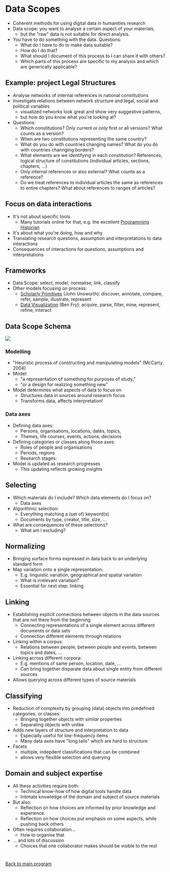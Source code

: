 # Data Scopes

- Coherent methods for using digital data in humanities research
- Data scope: you want to analyse a certain aspect of your materials,
    - but the "raw" data is not suitable for direct analysis.
- You have to do something with the data. Questions:
    - What do I have to do to make data suitable?
    - How do I do that?
    - What should I document of this process to I can share it with others?
    - Which parts of this process are specific to my analysis and which are generically applicable?

## Example: project Legal Structures

- Analyse networks of internal references in national constitutions
- Investigate relations between network structure and legal, social and political variables
    - visualized networks look great and show very suggestive patterns,
    - but how do you know what you're looking at?
- Questions:
    - Which constitutions? Only current or only first or all versions? What counts as a version?
    - When are two constitutions representing the same country?
    - What do you do with countries changing names? What do you do with countries channging borders?
    - What elements are we identifying in each constitution? References, logical structure of constitutions (individual articles, sections, chapters, ...)
    - Only internal references or also external? What counts as a reference? 
    - Do we treat references to individual articles the same as references to entire chapters? What about references to ranges of articles?

## Focus on data interactions
- It's not about specific tools
    - Many tutorials online for that, e.g. the excellent [Programming Historian](https://programminghistorian.org)
- It's about what you're doing, how and why
- Translating research questions, assumption and interpretations to data interactions
- Consequences of interactions for questions, assumptions and interpretations

## Frameworks

- Data Scope: select, model, normalise, link, classify
- Other models focusing on process:
    - [Scholarly Primitives](https://www.google.com/sheets/about/) (John Unsworth): discover, annotate, compare, refer, sample, illustrate, represent
    - [Data Visualization](https://www.google.com/sheets/about/) (Ben Fry): acquire, parse, filter, mine, represent, refine, interact

## Data Scope Schema

<img src="../images/schema-data-scope.jpg"/>

### Modelling

- "Heuristic process of constructing and manipulating models" (McCarty, 2004)
- Model: 
    - "a representation of something for purposes of study,"
    - "or a design for realizing something new"
- Model determines what aspects of data to focus on
    - Structures data in sources around research focus
    - Transforms data, affects interpretation!

### Data axes

- Defining data axes: 
    - Persons, organisations, locations, dates, topics, 
    - Themes, life courses, events, actions, decisions
- Defining categories or classes along those axes: 
    - Roles of people and organisations
    - Periods, regions
    - Research stages:
- Model is updated as research progresses
    - This updating reflects growing insights

## Selecting

- Which materials do I include? Which data elements do I focus on?
    - Data axes
- Algorithmic selection:
    - Everything matching a (set of) keyword(s)
    - Documents by type, creator, title, size, ...
- What are consequences of these selections?
    - What am I excluding?

## Normalizing

- Bringing surface forms expressed in data back to an underlying standard form
- Map variation onto a single representation:
    - E.g. linguistic variation, geographical and spatial variation
    - What is irrelevant variation?
    - Essential for next step: linking

## Linking

- Establishing explicit connections between objects in the data sources that are not there from the beginning
    - Connecting representations of a single element across different documents or data sets
    - Connection different elements through relations
- Linking within a corpus:
    - Relations between people, between people and events, between topics and dates, ...
- Linking across different corpora:
    - E.g. mentions of same person, location, date, ...
    - Can bring together disparate data about single entity from different sources
- Allows querying across different types of source materials

## Classifying

- Reduction of complexity by grouping (data) objects into predefined categories, or classes
    - Bringing together objects with similar properties
    - Separating objects with unlike
- Adds new layers of structure and interpretation to data
    - Especially useful for low-frequency items
    - Many data axes have "long tails" which are hard to structure
- Facets
    - multiple, indepdent classifications that can be combined
    - allows very flexible selection and querying

## Domain and subject expertise

- All these activities require both:
    - Technical know-how of how digital tools handle data
    - Intimate knowledge of the domain and subject of source materials
- But also:
    - Reflection on how choices are informed by prior knowledge and experience
    - Reflection on how choices put emphasis on some aspects, while pushing back others
- Often requires collaboration...
    - How to organise that
- ... and lots of discussion
    - Choices that one collaborator makes should be visible to the rest

#

[Back to main program](programma_dag1.md)

